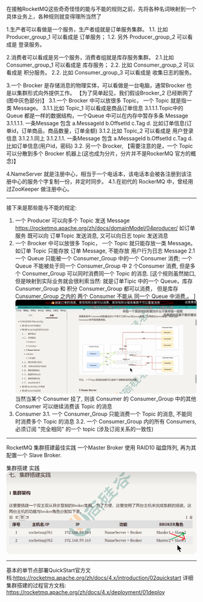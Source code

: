 在接触RocketMQ这些奇奇怪怪的能与不能的规则之前，先将各种名词映射到一个具体业务上，各种规则就变得理所当然了

1.生产者可以看做是一个服务，生产者组就是订单服务集群。
  1.1. 比如 Producer_group_1 可以看成是 订单服务；
    1.2. 另外  Producer_group_2 可以看成是 登录服务。

2.消费者可以看成是另一个服务，消费者组就是库存服务集群。
  2.1.比如 Consumer_group_1 可以看成是 库存服务；
    2.2. 比如 Consumer_group_2 可以看成是 积分服务。
      2.2. 比如 Consumer_group_3 可以看成是 收集日志的服务。

3.一个 Brocker 是存储消息的物理实体，可以看做是一台电脑，通常Brocker 也是以集群形式向外提供工作。
【为了简单起见，我们假设Brocker_2 已经断网了(图中灰色部分)】
  3.1.一个 Brocker 中可以放很多 Topic， 一个 Topic 就是指一类 Message。
    3.1.1.比如 Topic_1 可以看成是商品订单信息
      3.1.1.1.Topic中的Queue 都是一样的数据结构，一个Queue 中可以在内存中暂存多条 Message
        3.1.1.1.1. 一条Message 包含
          a.MessageId
          b.OffsetId
          c.Tag
          d. 比如订单信息(订单id，订单商品，商品数量，订单金额)
    3.1.2.比如 Topic_2 可以看成是 用户登录信息
      3.1.2.1.同上
        3.1.2.1.1. 一条Message 包含
          a.MessageId
          b.OffsetId
          c.Tag
          d. 比如订单信息(用户id，密码)
3.2. 另一个 Brocker, 【需要注意的是，一个 Topic 可以分散到多个 Brocker 机器上(这也成为分片，分片并不是RockerMQ 官方的概念)】

4.NameServer 就是注册中心，相当于一个电话本，该电话本会被各注册到该注册中心的服务个字复制一份，并定时同步。
  4.1.在初代的 RockerMQ 中，曾经用过ZooKeeper 做注册中心。

---
接下来是那些能与不能的规定:
1. 一个 Producer 可以向多个 Topic 发送 Message
   https://rocketmq.apache.org/zh/docs/domainModel/04producer/
   如订单服务 既可以向 订单Topic 发送消息, 又可以向日志 topic 发送消息
2. 一个 Brocker 中可以放很多 Topic， 一个 Topic 就只能存放一类 Message。
    如订单 Topic 只能存放 订单 Message, 不能存放 用户行为日志 Message
    2.1 一个 Queue 只能被一个 Consumer_Group 中的一个 Consumer 消费; 一个Queue 不能被处于同一个 Consumer_Group 中 2 个Consumer 消费, 
        但是多个 Consumer_Group 可以同时消费同一个 Topic 的消息.
        [这个规则虽然拗口,但是映射到实际业务就会很利索当然:
            就是订单Tipic 中的一个 Queue，库存Cunsumer_Group 和 积分 Consumer_Group 都可以消费，
            但是库存 Cunsumer_Group 之内的 两个 Consumer 不能从 同一个 Queue 中消费,。
        ]
        ![img.png](img.png)
        当然当某个 Consumer 挂了, 则该 Consumer 的 Consumer_Group 中的其他 Consumer 可以继续消费该 Topic 的消息
3. Consumer
3.1. 一个 Consumer_Group 只能消费一个 Topic 的消息, 不能同时消费多个 Topic 的消息
3.2. 一个 Consumer_Group 内的所有 Consumers, 必须订阅 "完全相同" 的一个 topic (涉及订阅关系的一致性)

---

RocketMQ 集群搭建最佳实践
一个Master Broker 使用 RAID10 磁盘阵列, 再为其配置一个 Slave Broker.

集群搭建  实践
![img_1.png](img_1.png)

---
基本的单节点部署QuickStart官方文档:https://rocketmq.apache.org/zh/docs/4.x/introduction/02quickstart
详细集群搭建的过程官方文档:
https://rocketmq.apache.org/zh/docs/4.x/deployment/01deploy